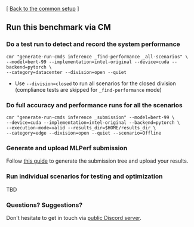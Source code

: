 [ [Back to the common setup](README.md) ]

## Run this benchmark via CM

### Do a test run to detect and record the system performance

```
cmr "generate-run-cmds inference _find-performance _all-scenarios" \
--model=bert-99 --implementation=intel-original --device=cuda --backend=pytorch \
--category=datacenter --division=open --quiet
```
* Use `--division=closed` to run all scenarios for the closed division (compliance tests are skipped for `_find-performance` mode)


### Do full accuracy and performance runs for all the scenarios

```
cmr "generate-run-cmds inference _submission" --model=bert-99 \
--device=cuda --implementation=intel-original --backend=pytorch \
--execution-mode=valid --results_dir=$HOME/results_dir \
--category=edge --division=open --quiet --scenario=Offline
```


### Generate and upload MLPerf submission

Follow [this guide](../Submission.md) to generate the submission tree and upload your results.

### Run individual scenarios for testing and optimization

TBD

### Questions? Suggestions?

Don't hesitate to get in touch via [public Discord server](https://discord.gg/JjWNWXKxwT).
